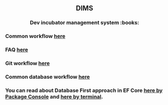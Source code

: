 
<h2 align="center">DIMS</h2> 
<h3 align="center">Dev incubator management system  :books:</h3>

### Common workflow <a target="_blank" href="https://github.com/Dev-incubator/DIMS-Core.Double/wiki/Common-workflow">here</a>

### FAQ <a href="https://github.com/Dev-incubator/DIMS-Core.Double/wiki/FAQ" target="_blank">here</a>

### Git workflow <a href="https://github.com/Dev-incubator/DIMS-Core.Double/wiki/FAQ" target="_blank">here</a>

### Common database workflow <a href="https://github.com/Dev-incubator/DIMS-Core.Double/wiki/Git-workflow" target="_blank">here</a>

### You can read about Database First approach in EF Core <a href="https://www.entityframeworktutorial.net/efcore/create-model-for-existing-database-in-ef-core.aspx">here by Package Console</a> and <a target="_blank" href="https://docs.microsoft.com/en-us/ef/core/cli/dotnet#dotnet-ef-dbcontext-scaffold">here by terminal</a>.
